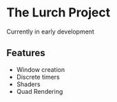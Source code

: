 # The Lurch Project

Currently in early development
<br>
## Features
- Window creation
- Discrete timers
- Shaders
- Quad Rendering
